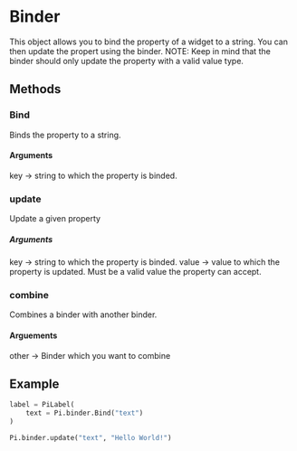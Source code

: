 
# Binder
This object allows you to bind the property of a widget to a string. You can then update the propert using the binder.
NOTE: Keep in mind that the binder should only update the property with a valid value type.

## Methods

### Bind
Binds the property to a string.
#### Arguments
key -> string to which the property is binded.

### update
Update a given property
##### Arguments
key -> string to which the property is binded.
value -> value to which the property is updated. Must be a valid value the property can accept.

### combine
Combines a binder with another binder.
#### Arguements
other -> Binder which you want to combine

## Example

```python
label = PiLabel(
	text = Pi.binder.Bind("text")
)

Pi.binder.update("text", "Hello World!")
```